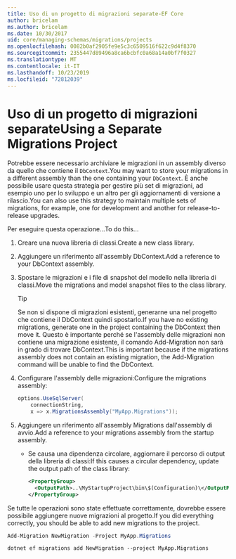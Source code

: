 ```yaml
---
title: Uso di un progetto di migrazioni separate-EF Core
author: bricelam
ms.author: bricelam
ms.date: 10/30/2017
uid: core/managing-schemas/migrations/projects
ms.openlocfilehash: 0082b0af2905fe9e5c3c6509516f622c9d4f8370
ms.sourcegitcommit: 2355447d89496a8ca6bcbfc0a68a14a0bf7f0327
ms.translationtype: MT
ms.contentlocale: it-IT
ms.lasthandoff: 10/23/2019
ms.locfileid: "72812039"
---
```

# <a name="using-a-separate-migrations-project"></a><span data-ttu-id="cd0f6-102">Uso di un progetto di migrazioni separate</span><span class="sxs-lookup"><span data-stu-id="cd0f6-102">Using a Separate Migrations Project</span></span>

<span data-ttu-id="cd0f6-103">Potrebbe essere necessario archiviare le migrazioni in un assembly diverso da quello che contiene il `DbContext`.</span><span class="sxs-lookup"><span data-stu-id="cd0f6-103">You may want to store your migrations in a different assembly than the one containing your `DbContext`.</span></span> <span data-ttu-id="cd0f6-104">È anche possibile usare questa strategia per gestire più set di migrazioni, ad esempio uno per lo sviluppo e un altro per gli aggiornamenti di versione a rilascio.</span><span class="sxs-lookup"><span data-stu-id="cd0f6-104">You can also use this strategy to maintain multiple sets of migrations, for example, one for development and another for release-to-release upgrades.</span></span>

<span data-ttu-id="cd0f6-105">Per eseguire questa operazione...</span><span class="sxs-lookup"><span data-stu-id="cd0f6-105">To do this...</span></span>

1. <span data-ttu-id="cd0f6-106">Creare una nuova libreria di classi.</span><span class="sxs-lookup"><span data-stu-id="cd0f6-106">Create a new class library.</span></span>

2. <span data-ttu-id="cd0f6-107">Aggiungere un riferimento all'assembly DbContext.</span><span class="sxs-lookup"><span data-stu-id="cd0f6-107">Add a reference to your DbContext assembly.</span></span>

3. <span data-ttu-id="cd0f6-108">Spostare le migrazioni e i file di snapshot del modello nella libreria di classi.</span><span class="sxs-lookup"><span data-stu-id="cd0f6-108">Move the migrations and model snapshot files to the class library.</span></span>
   > [!TIP]
   > <span data-ttu-id="cd0f6-109">Se non si dispone di migrazioni esistenti, generarne una nel progetto che contiene il DbContext quindi spostarlo.</span><span class="sxs-lookup"><span data-stu-id="cd0f6-109">If you have no existing migrations, generate one in the project containing the DbContext then move it.</span></span>
   > <span data-ttu-id="cd0f6-110">Questo è importante perché se l'assembly delle migrazioni non contiene una migrazione esistente, il comando Add-Migration non sarà in grado di trovare DbContext.</span><span class="sxs-lookup"><span data-stu-id="cd0f6-110">This is important because if the migrations assembly does not contain an existing migration, the Add-Migration command will be unable to find the DbContext.</span></span>

4. <span data-ttu-id="cd0f6-111">Configurare l'assembly delle migrazioni:</span><span class="sxs-lookup"><span data-stu-id="cd0f6-111">Configure the migrations assembly:</span></span>

   ``` csharp
   options.UseSqlServer(
       connectionString,
       x => x.MigrationsAssembly("MyApp.Migrations"));
   ```

5. <span data-ttu-id="cd0f6-112">Aggiungere un riferimento all'assembly Migrations dall'assembly di avvio.</span><span class="sxs-lookup"><span data-stu-id="cd0f6-112">Add a reference to your migrations assembly from the startup assembly.</span></span>
   * <span data-ttu-id="cd0f6-113">Se causa una dipendenza circolare, aggiornare il percorso di output della libreria di classi:</span><span class="sxs-lookup"><span data-stu-id="cd0f6-113">If this causes a circular dependency, update the output path of the class library:</span></span>

     ``` xml
     <PropertyGroup>
       <OutputPath>..\MyStartupProject\bin\$(Configuration)\</OutputPath>
     </PropertyGroup>
     ```

<span data-ttu-id="cd0f6-114">Se tutte le operazioni sono state effettuate correttamente, dovrebbe essere possibile aggiungere nuove migrazioni al progetto.</span><span class="sxs-lookup"><span data-stu-id="cd0f6-114">If you did everything correctly, you should be able to add new migrations to the project.</span></span>

``` powershell
Add-Migration NewMigration -Project MyApp.Migrations
```

``` Console
dotnet ef migrations add NewMigration --project MyApp.Migrations
```
